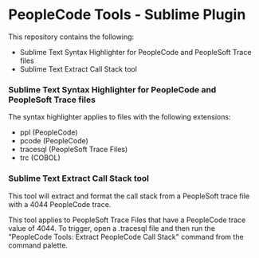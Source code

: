 # PeopleCode Tools - Sublime Plugin

This repository contains the following:
- Sublime Text Syntax Highlighter for PeopleCode and PeopleSoft Trace files
- Sublime Text Extract Call Stack tool

### Sublime Text Syntax Highlighter for PeopleCode and PeopleSoft Trace files

The syntax highlighter applies to files with the following extensions:
- ppl (PeopleCode)
- pcode (PeopleCode)
- tracesql (PeopleSoft Trace Files)
- trc (COBOL)
 

### Sublime Text Extract Call Stack tool

This tool will extract and format the call stack from a PeopleSoft trace file with a 4044 PeopleCode trace.

This tool applies to PeopleSoft Trace Files that have a PeopleCode trace value of 4044. To trigger, open a .tracesql file and then run the "PeopleCode Tools: Extract PeopleCode Call Stack" command from the command palette.
